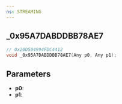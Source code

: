 ```yaml
---
ns: STREAMING
---
```

## _0x95A7DABDDBB78AE7

```c
// 0x20D504994FDC4412
void _0x95A7DABDDBB78AE7(Any p0, Any p1);
```

## Parameters
* **p0**:
* **p1**:
